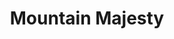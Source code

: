 ---
title: Mountain Majesty
picture: mountainMajesty.jpg
viewer_title: Mountain Majesty
thumbnail: mountainMajesty_t.jpg
alt: Mountain Majesty
medium: Oil
width: 48"
height: 24"
---